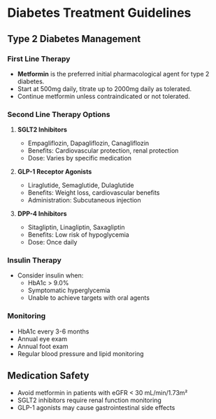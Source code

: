 # Diabetes Treatment Guidelines

## Type 2 Diabetes Management

### First Line Therapy
- **Metformin** is the preferred initial pharmacological agent for type 2 diabetes.
- Start at 500mg daily, titrate up to 2000mg daily as tolerated.
- Continue metformin unless contraindicated or not tolerated.

### Second Line Therapy Options
1. **SGLT2 Inhibitors**
   - Empagliflozin, Dapagliflozin, Canagliflozin
   - Benefits: Cardiovascular protection, renal protection
   - Dose: Varies by specific medication

2. **GLP-1 Receptor Agonists**
   - Liraglutide, Semaglutide, Dulaglutide
   - Benefits: Weight loss, cardiovascular benefits
   - Administration: Subcutaneous injection

3. **DPP-4 Inhibitors**
   - Sitagliptin, Linagliptin, Saxagliptin
   - Benefits: Low risk of hypoglycemia
   - Dose: Once daily

### Insulin Therapy
- Consider insulin when:
  - HbA1c > 9.0%
  - Symptomatic hyperglycemia
  - Unable to achieve targets with oral agents

### Monitoring
- HbA1c every 3-6 months
- Annual eye exam
- Annual foot exam
- Regular blood pressure and lipid monitoring

## Medication Safety
- Avoid metformin in patients with eGFR < 30 mL/min/1.73m²
- SGLT2 inhibitors require renal function monitoring
- GLP-1 agonists may cause gastrointestinal side effects


